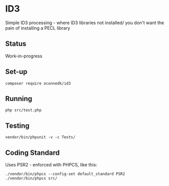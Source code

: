 ID3
===

Simple ID3 processing - where ID3 libraries not installed/ you don't want the pain of installing a PECL library

Status
------

Work-in-progress

Set-up
------

    composer require oconnedk/id3

Running
-------

    php src/test.php


Testing
-------

    vendor/bin/phpunit -v -c Tests/

Coding Standard
---------------

Uses PSR2 - enforced with PHPCS, like this:

    ./vendor/bin/phpcs --config-set default_standard PSR2
    ./vendor/bin/phpcs src/
